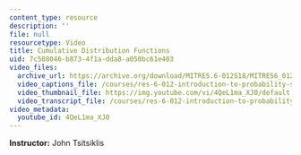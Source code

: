 ```yaml
---
content_type: resource
description: ''
file: null
resourcetype: Video
title: Cumulative Distribution Functions
uid: 7c508046-b873-4f1a-dda8-a050bc61e403
video_files:
  archive_url: https://archive.org/download/MITRES.6-012S18/MITRES6_012S18_L08-07_300k.mp4
  video_captions_file: /courses/res-6-012-introduction-to-probability-spring-2018/4a2c084ba5d457ceb99bbe11522f5941_4QeL1ma_XJ0.vtt
  video_thumbnail_file: https://img.youtube.com/vi/4QeL1ma_XJ0/default.jpg
  video_transcript_file: /courses/res-6-012-introduction-to-probability-spring-2018/ee8d9aa45da93f390f69e89098aa2081_4QeL1ma_XJ0.pdf
video_metadata:
  youtube_id: 4QeL1ma_XJ0
---
```


**Instructor:** John Tsitsiklis